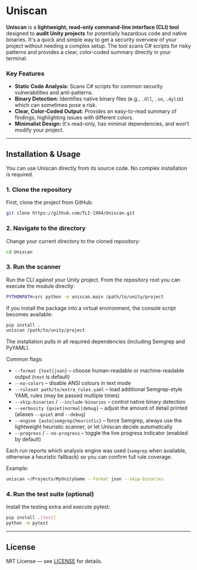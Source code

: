 # Uniscan

**Uniscan** is a **lightweight, read-only command-line interface (CLI) tool** designed to **audit Unity projects** for potentially hazardous code and native binaries. It's a quick and simple way to get a security overview of your project without needing a complex setup. The tool scans C# scripts for risky patterns and provides a clear, color-coded summary directly in your terminal.

### Key Features
* **Static Code Analysis:** Scans C# scripts for common security vulnerabilities and anti-patterns.
* **Binary Detection:** Identifies native binary files (e.g., `.dll`, `.so`, `.dylib`) which can sometimes pose a risk.
* **Clear, Color-Coded Output:** Provides an easy-to-read summary of findings, highlighting issues with different colors.
* **Minimalist Design:** It's read-only, has minimal dependencies, and won't modify your project.

---

## Installation & Usage

You can use Uniscan directly from its source code. No complex installation is required.

### 1. Clone the repository

First, clone the project from GitHub:

```bash
git clone https://github.com/TLI-1994/Uniscan.git
```

### 2. Navigate to the directory
Change your current directory to the cloned repository:
```bash
cd Uniscan
```

### 3. Run the scanner

Run the CLI against your Unity project. From the repository root you can execute the module directly:

```bash
PYTHONPATH=src python -m uniscan.main /path/to/unity/project
```

If you install the package into a virtual environment, the console script becomes available:

```bash
pip install .
uniscan /path/to/unity/project
```

The installation pulls in all required dependencies (including Semgrep and PyYAML).

Common flags:

* `--format {text|json}` – choose human-readable or machine-readable output (`text` is default)
* `--no-colors` – disable ANSI colours in text mode
* `--ruleset path/to/extra_rules.yaml` – load additional Semgrep-style YAML rules (may be passed multiple times)
* `--skip-binaries` / `--include-binaries` – control native binary detection
* `--verbosity {quiet|normal|debug}` – adjust the amount of detail printed (aliases `--quiet` and `--debug`)
* `--engine {auto|semgrep|heuristic}` – force Semgrep, always use the lightweight heuristic scanner, or let Uniscan decide automatically
* `--progress` / `--no-progress` – toggle the live progress indicator (enabled by default)

Each run reports which analysis engine was used (`semgrep` when available, otherwise a heuristic fallback) so you can confirm full rule coverage.

Example:

```bash
uniscan ~/Projects/MyUnityGame --format json --skip-binaries
```

### 4. Run the test suite (optional)

Install the testing extra and execute pytest:

```bash
pip install .[test]
python -m pytest
```

---

## License

MIT License — see [LICENSE](../LICENSE) for details.
